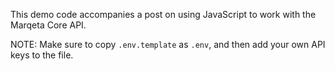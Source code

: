 This demo code accompanies a post on using JavaScript to work with the Marqeta Core API.

NOTE: Make sure to copy `.env.template` as `.env`, and then add your own API keys to the file.
